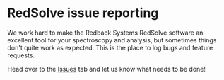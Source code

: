 # RedSolve issue reporting

We work hard to make the Redback Systems RedSolve software an excellent tool for your spectroscopy and analysis, but sometimes things don't quite work as expected. This is the place to log bugs and feature requests.

Head over to the [Issues](/../../issues) tab and let us know what needs to be done!
